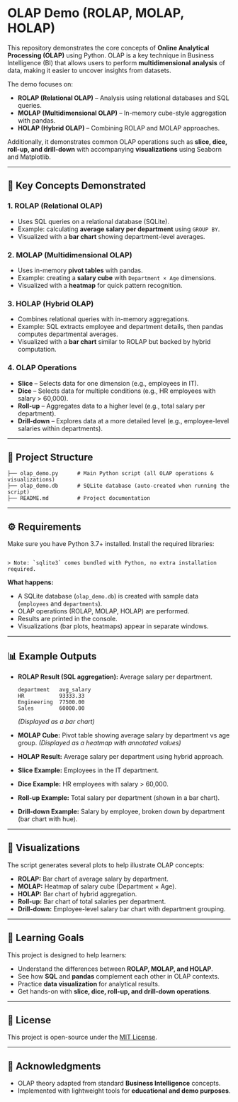 # OLAP Demo (ROLAP, MOLAP, HOLAP)

This repository demonstrates the core concepts of **Online Analytical Processing (OLAP)** using Python. OLAP is a key technique in Business Intelligence (BI) that allows users to perform **multidimensional analysis** of data, making it easier to uncover insights from datasets.

The demo focuses on:

* **ROLAP (Relational OLAP)** – Analysis using relational databases and SQL queries.
* **MOLAP (Multidimensional OLAP)** – In-memory cube-style aggregation with pandas.
* **HOLAP (Hybrid OLAP)** – Combining ROLAP and MOLAP approaches.

Additionally, it demonstrates common OLAP operations such as **slice, dice, roll-up, and drill-down** with accompanying **visualizations** using Seaborn and Matplotlib.

---

## 🔑 Key Concepts Demonstrated

### 1. ROLAP (Relational OLAP)

* Uses SQL queries on a relational database (SQLite).
* Example: calculating **average salary per department** using `GROUP BY`.
* Visualized with a **bar chart** showing department-level averages.

### 2. MOLAP (Multidimensional OLAP)

* Uses in-memory **pivot tables** with pandas.
* Example: creating a **salary cube** with `Department × Age` dimensions.
* Visualized with a **heatmap** for quick pattern recognition.

### 3. HOLAP (Hybrid OLAP)

* Combines relational queries with in-memory aggregations.
* Example: SQL extracts employee and department details, then pandas computes departmental averages.
* Visualized with a **bar chart** similar to ROLAP but backed by hybrid computation.

### 4. OLAP Operations

* **Slice** – Selects data for one dimension (e.g., employees in IT).
* **Dice** – Selects data for multiple conditions (e.g., HR employees with salary > 60,000).
* **Roll-up** – Aggregates data to a higher level (e.g., total salary per department).
* **Drill-down** – Explores data at a more detailed level (e.g., employee-level salaries within departments).

---

## 📂 Project Structure

```
├── olap_demo.py      # Main Python script (all OLAP operations & visualizations)
├── olap_demo.db      # SQLite database (auto-created when running the script)
├── README.md         # Project documentation
```

---

## ⚙️ Requirements

Make sure you have Python 3.7+ installed.
Install the required libraries:

```

> Note: `sqlite3` comes bundled with Python, no extra installation required.

```

**What happens:**

   * A SQLite database (`olap_demo.db`) is created with sample data (`employees` and `departments`).
   * OLAP operations (ROLAP, MOLAP, HOLAP) are performed.
   * Results are printed in the console.
   * Visualizations (bar plots, heatmaps) appear in separate windows.

---

## 📊 Example Outputs

* **ROLAP Result (SQL aggregation):**
  Average salary per department.

  ```
  department   avg_salary
  HR           93333.33
  Engineering  77500.00
  Sales        60000.00
  ```

  *(Displayed as a bar chart)*

* **MOLAP Cube:**
  Pivot table showing average salary by department vs age group.
  *(Displayed as a heatmap with annotated values)*

* **HOLAP Result:**
  Average salary per department using hybrid approach.

* **Slice Example:**
  Employees in the IT department.

* **Dice Example:**
  HR employees with salary > 60,000.

* **Roll-up Example:**
  Total salary per department (shown in a bar chart).

* **Drill-down Example:**
  Salary by employee, broken down by department (bar chart with hue).

---

## 🎨 Visualizations

The script generates several plots to help illustrate OLAP concepts:

* **ROLAP:** Bar chart of average salary by department.
* **MOLAP:** Heatmap of salary cube (Department × Age).
* **HOLAP:** Bar chart of hybrid aggregation.
* **Roll-up:** Bar chart of total salaries per department.
* **Drill-down:** Employee-level salary bar chart with department grouping.

---

## 📘 Learning Goals

This project is designed to help learners:

* Understand the differences between **ROLAP, MOLAP, and HOLAP**.
* See how **SQL** and **pandas** complement each other in OLAP contexts.
* Practice **data visualization** for analytical results.
* Get hands-on with **slice, dice, roll-up, and drill-down operations**.

---

## 📝 License

This project is open-source under the [MIT License](LICENSE).

---

## 🙌 Acknowledgments

* OLAP theory adapted from standard **Business Intelligence** concepts.
* Implemented with lightweight tools for **educational and demo purposes**.
